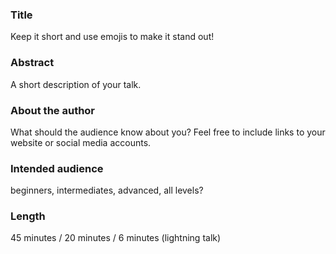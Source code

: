 ### Title

Keep it short and use emojis to make it stand out!

### Abstract

A short description of your talk.

### About the author

What should the audience know about you? Feel free to include links to your website or social media accounts.

### Intended audience

beginners, intermediates, advanced, all levels?

### Length

45 minutes / 20 minutes / 6 minutes (lightning talk)
